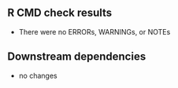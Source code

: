 ## R CMD check results

- There were no ERRORs, WARNINGs, or NOTEs

## Downstream dependencies

* no changes
